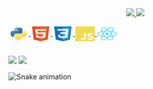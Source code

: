 <div align="center">
  <a href="https://github.com/luanrrsouza">
  <img height="180em" src="https://github-readme-stats.vercel.app/api?username=luanrrsouza&show_icons=true&theme=dracula&include_all_commits=true&count_private=true"/>
  <img height="180em" src="https://github-readme-stats.vercel.app/api/top-langs/?username=luanrrsouza&layout=compact&langs_count=7&theme=dracula"/>
</div>
<div style="display: inline_block"><br>
  <img align="center" alt="Rafa-Python" height="30" width="40" src="https://raw.githubusercontent.com/devicons/devicon/master/icons/python/python-original.svg">
  <img align="center" alt="Rafa-HTML" height="30" width="40" src="https://raw.githubusercontent.com/devicons/devicon/master/icons/html5/html5-original.svg">
  <img align="center" alt="Rafa-CSS" height="30" width="40" src="https://raw.githubusercontent.com/devicons/devicon/master/icons/css3/css3-original.svg">
  <img align="center" alt="Rafa-Js" height="30" width="40" src="https://raw.githubusercontent.com/devicons/devicon/master/icons/javascript/javascript-plain.svg">
  <img align="center" alt="Rafa-React" height="30" width="40" src="https://raw.githubusercontent.com/devicons/devicon/master/icons/react/react-original.svg">
 
  
</div>
  
  ##
 
<div> 
  
  
 	
 
  <a href = "mailto:devlpsouza@gmail.com"><img src="https://img.shields.io/badge/-Icloud-%23333?style=for-the-badge&logo=icloud&logoColor=white" target="_blank"></a>
  <a href="https://www.linkedin.com/in/luan-rodrigo-326487291/" target="_blank"><img src="https://img.shields.io/badge/-LinkedIn-%230077B5?style=for-the-badge&logo=linkedin&logoColor=white" target="_blank"></a> 
 
  ![Snake animation](https://github.com/luanrrsouza/luanrrsouza/blob/output/github-contribution-grid-snake.svg) 
 
</div>
